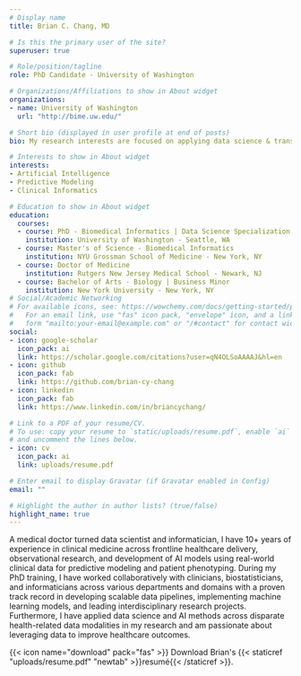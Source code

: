 ```yaml
---
# Display name
title: Brian C. Chang, MD

# Is this the primary user of the site?
superuser: true

# Role/position/tagline
role: PhD Candidate - University of Washington

# Organizations/Affiliations to show in About widget
organizations:
- name: University of Washington
  url: "http://bime.uw.edu/"

# Short bio (displayed in user profile at end of posts)
bio: My research interests are focused on applying data science & translational AI methods on clinical data to drive business value and improve patient outcomes.

# Interests to show in About widget
interests:
- Artificial Intelligence
- Predictive Modeling
- Clinical Informatics

# Education to show in About widget
education:
  courses:
  - course: PhD - Biomedical Informatics | Data Science Specialization
    institution: University of Washington - Seattle, WA
  - course: Master's of Science - Biomedical Informatics
    institution: NYU Grossman School of Medicine - New York, NY
  - course: Doctor of Medicine
    institution: Rutgers New Jersey Medical School - Newark, NJ
  - course: Bachelor of Arts - Biology | Business Minor
    institution: New York University - New York, NY
# Social/Academic Networking
# For available icons, see: https://wowchemy.com/docs/getting-started/page-builder/#icons
#   For an email link, use "fas" icon pack, "envelope" icon, and a link in the
#   form "mailto:your-email@example.com" or "/#contact" for contact widget.
social:
- icon: google-scholar
  icon_pack: ai
  link: https://scholar.google.com/citations?user=qN4OLSoAAAAJ&hl=en
- icon: github
  icon_pack: fab
  link: https://github.com/brian-cy-chang
- icon: linkedin
  icon_pack: fab
  link: https://www.linkedin.com/in/briancychang/

# Link to a PDF of your resume/CV.
# To use: copy your resume to `static/uploads/resume.pdf`, enable `ai` icons in `params.toml`, 
# and uncomment the lines below.
- icon: cv
  icon_pack: ai
  link: uploads/resume.pdf

# Enter email to display Gravatar (if Gravatar enabled in Config)
email: ""

# Highlight the author in author lists? (true/false)
highlight_name: true
---
```

A medical doctor turned data scientist and informatician, I have 10+ years of experience in clinical medicine across frontline healthcare delivery, observational research, and development of AI models using real-world clinical data for predictive modeling and patient phenotyping. During my PhD training, I have worked collaboratively with clinicians, biostatisticians, and informaticians across various departments and domains with a proven track record in developing scalable data pipelines, implementing machine learning models, and leading interdisciplinary research projects.  Furthermore, I have applied data science and AI methods across disparate health-related data modalities in my research and am passionate about leveraging data to improve healthcare outcomes.

{{< icon name="download" pack="fas" >}} Download Brian's {{< staticref "uploads/resume.pdf" "newtab" >}}resumé{{< /staticref >}}.
